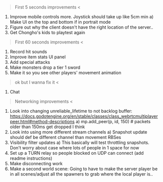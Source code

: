 > First 5 seconds improvements <
1. Improve mobile controls more. Joystick should take up like 5cm min
  a) Make UI on the top and bottom if in portrait mode
2. Figure out why the client doesn't have the right location of the server..
3. Get Chongho's kids to playtest again

> First 60 seconds improvements <
1. Record hit sounds
2. Improve item stats UI panel
3. Add special attacks
4. Make monsters drop a tier 1 sword
5. Make it so you see other players' movement animation

> ok but I wanna fix it <
1. Chat

> Networking improvements <
1. Look into changing unreliable_lifetime to not backlog buffer: https://docs.godotengine.org/en/stable/classes/class_webrtcmultiplayerpeer.html#method-descriptions
a) mp.add_peer(p, id, 150) # packets older than 150ms get dropped I think
2. Look into using more different stream channels
a) Snapshot update should def be different channel than movement RBSes 
3. Visibility filter updates
a) This basically will test throttling snapshots. Don't worry about case where lots of people in 1 space for now
2. Set up a TURN relay so people blocked on UDP can connect (add readme instructions)
3. Make disconnecting work
4. Make a second world scene: Going to have to make the server player be in all scenes/adjust all the spawners to grab where the local player is..
